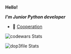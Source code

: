 **Hello!**

***I'm Junior Python developer***

- 👯 [Cooperation](https://t.me/dop3file)

![codewars Stats](https://www.codewars.com/users/dop3file/badges/large)

![dop3file Stats](https://github-readme-stats.vercel.app/api?username=dop3file&show_icons=true&theme=radical)


